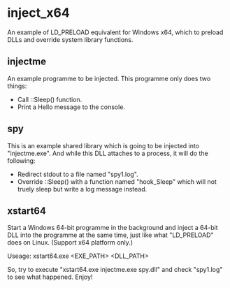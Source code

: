 # inject_x64
An example of LD_PRELOAD equivalent for Windows x64, which to preload DLLs and override system library functions.

## injectme
An example programme to be injected. This programme only does two things:
- Call ::Sleep() function.
- Print a Hello message to the console.

## spy
This is an example shared library which is going to be injected into "injectme.exe". And while this DLL attaches to a process, it will do the following:
- Redirect stdout to a file named "spy1.log".
- Override ::Sleep() with a function named "hook_Sleep" which will not truely sleep but write a log message instead.

## xstart64
Start a Windows 64-bit programme in the background and inject a 64-bit DLL into the programme at the same time, just like what "LD_PRELOAD" does on Linux. (Support x64 platform only.)

Useage: xstart64.exe <EXE_PATH> <DLL_PATH>

So, try to execute "xstart64.exe injectme.exe spy.dll" and check "spy1.log" to see what happened. Enjoy!
